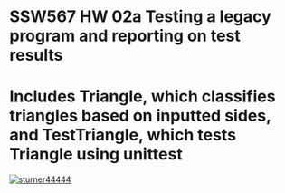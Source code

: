 # SSW567 HW 02a Testing a legacy program and reporting on test results
# Includes Triangle, which classifies triangles based on inputted sides, and TestTriangle, which tests Triangle using unittest
[![sturner44444](https://circleci.com/gh/sturner44444/SSW567.svg?style=svg)](https://app.circleci.com/pipelines/github/sturner44444/SSW567?branch=main&filter=all)
